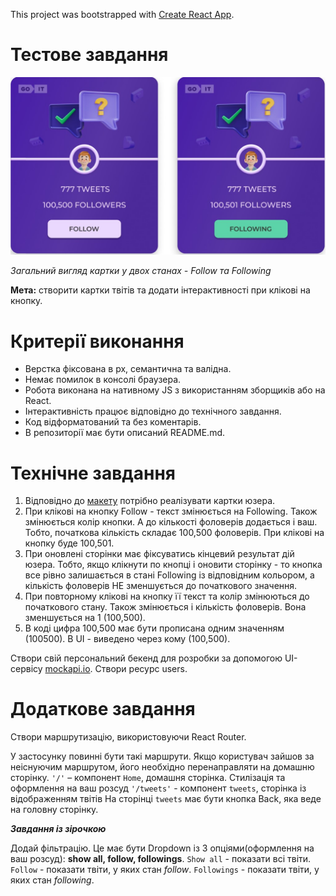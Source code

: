 This project was bootstrapped with [Create React App](https://github.com/facebook/create-react-app).

# Тестове завдання

![picture](public/task_image.png)

*Загальний вигляд картки у двох станах - Follow та Following*

<b>Мета:</b> створити картки твітів та додати інтерактивності при клікові на кнопку.

# Критерії виконання

<ul>
<li>Верстка фіксована в рх, семантична та валідна.</li>
<li>Немає помилок в консолі браузера.</li>
<li>Робота виконана на нативному JS з використанням зборщиків або на React.</li>
<li>Інтерактивність працює відповідно до технічного завдання.</li>
<li>Код відформатований та без коментарів.</li>
<li>В репозиторії має бути описаний README.md.</li>
</ul>

# Технічне завдання

1. Відповідно до [макету](https://www.figma.com/file/zun1oP6NmS2Lmgbcj6e1IG/Test?node-id=0-1&t=fKfPK1hQF3isHhAC-0) потрібно реалізувати картки юзера.
2. При клікові на кнопку Follow - текст змінюється на Following. Також змінюється колір кнопки. А до кількості фоловерів додається і ваш. Тобто, початкова кількість складає 100,500 фоловерів. При клікові на кнопку буде 100,501.
3. При оновлені сторінки має фіксуватись кінцевий результат дій юзера. Тобто, якщо клікнути по кнопці і оновити сторінку - то кнопка все рівно залишається в стані Following із відповідним кольором, а кількість фоловерів НЕ зменшується до початкового значення.
4. При повторному клікові на кнопку її текст та колір змінюються до початкового стану. Також змінюється і кількість фоловерів. Вона зменшується на 1 (100,500).
5. В коді цифра 100,500 має бути прописана одним значенням (100500). В UI - виведено через кому (100,500).

Створи свій персональний бекенд для розробки за допомогою UI-сервісу [mockapi.io](https://mockapi.io/projects). Створи ресурс users. 

# Додаткове завдання

Створи маршрутизацію, використовуючи React Router.

У застосунку повинні бути такі маршрути. Якщо користувач зайшов за неіснуючим маршрутом, його необхідно перенаправляти на домашню сторінку. `'/'` – компонент `Home`, домашня сторінка. Стилізація та оформлення на ваш розсуд `'/tweets'` - компонент `tweets`, сторінка із відображенням твітів На сторінці `tweets` має бути кнопка Back, яка веде на головну сторінку.

 <b>*Завдання із зірочкою*</b>

Додай фільтрацію. Це має бути Dropdown із 3 опціями(оформлення на ваш розсуд): <b>show all, follow, followings</b>. `Show all` - показати всі твіти. `Follow` - показати твіти, у яких стан *follow*. `Followings` - показати твіти, у яких стан *following*.

